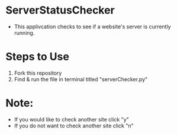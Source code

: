 # ServerStatusChecker

- This applivcation checks to see if a website's server is currently running.

# Steps to Use
1. Fork this repository 
2. Find & run the file in terminal titled "serverChecker.py"

# Note:
- If you would like to check another site click "y"
- If you do not want to check another site click "n"
